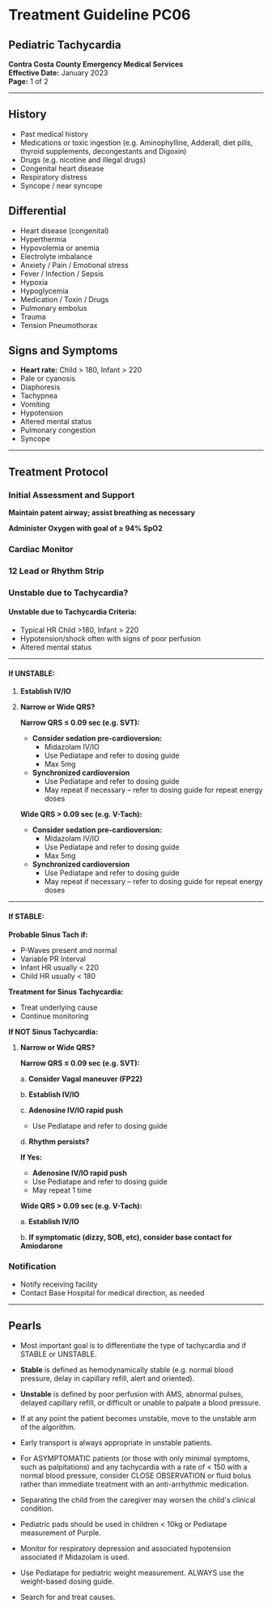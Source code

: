 # Treatment Guideline PC06
## Pediatric Tachycardia

**Contra Costa County Emergency Medical Services**  
**Effective Date:** January 2023  
**Page:** 1 of 2

---

## History

- Past medical history
- Medications or toxic ingestion (e.g. Aminophylline, Adderall, diet pills, thyroid supplements, decongestants and Digoxin)
- Drugs (e.g. nicotine and illegal drugs)
- Congenital heart disease
- Respiratory distress
- Syncope / near syncope

## Differential

- Heart disease (congenital)
- Hyperthermia
- Hypovolemia or anemia
- Electrolyte imbalance
- Anxiety / Pain / Emotional stress
- Fever / Infection / Sepsis
- Hypoxia
- Hypoglycemia
- Medication / Toxin / Drugs
- Pulmonary embolus
- Trauma
- Tension Pneumothorax

## Signs and Symptoms

- **Heart rate:** Child > 180, Infant > 220
- Pale or cyanosis
- Diaphoresis
- Tachypnea
- Vomiting
- Hypotension
- Altered mental status
- Pulmonary congestion
- Syncope

---

## Treatment Protocol

### Initial Assessment and Support

**Maintain patent airway; assist breathing as necessary**

**Administer Oxygen with goal of ≥ 94% SpO2**

### Cardiac Monitor

### 12 Lead or Rhythm Strip

### Unstable due to Tachycardia?

#### Unstable due to Tachycardia Criteria:

- Typical HR Child >180, Infant > 220
- Hypotension/shock often with signs of poor perfusion
- Altered mental status

---

#### If UNSTABLE:

1. **Establish IV/IO**

2. **Narrow or Wide QRS?**

   **Narrow QRS ≤ 0.09 sec (e.g. SVT):**
   - **Consider sedation pre-cardioversion:**
     - Midazolam IV/IO
     - Use Pediatape and refer to dosing guide
     - Max 5mg
   - **Synchronized cardioversion**
     - Use Pediatape and refer to dosing guide
     - May repeat if necessary – refer to dosing guide for repeat energy doses

   **Wide QRS > 0.09 sec (e.g. V-Tach):**
   - **Consider sedation pre-cardioversion:**
     - Midazolam IV/IO
     - Use Pediatape and refer to dosing guide
     - Max 5mg
   - **Synchronized cardioversion**
     - Use Pediatape and refer to dosing guide
     - May repeat if necessary – refer to dosing guide for repeat energy doses

---

#### If STABLE:

**Probable Sinus Tach if:**
- P-Waves present and normal
- Variable PR Interval
- Infant HR usually < 220
- Child HR usually < 180

**Treatment for Sinus Tachycardia:**
- Treat underlying cause
- Continue monitoring

**If NOT Sinus Tachycardia:**

1. **Narrow or Wide QRS?**

   **Narrow QRS ≤ 0.09 sec (e.g. SVT):**
   
   a. **Consider Vagal maneuver (FP22)**
   
   b. **Establish IV/IO**
   
   c. **Adenosine IV/IO rapid push**
      - Use Pediatape and refer to dosing guide
   
   d. **Rhythm persists?**
      
      **If Yes:**
      - **Adenosine IV/IO rapid push**
      - Use Pediatape and refer to dosing guide
      - May repeat 1 time

   **Wide QRS > 0.09 sec (e.g. V-Tach):**
   
   a. **Establish IV/IO**
   
   b. **If symptomatic (dizzy, SOB, etc), consider base contact for Amiodarone**

### Notification

- Notify receiving facility
- Contact Base Hospital for medical direction, as needed

---

## Pearls

- Most important goal is to differentiate the type of tachycardia and if STABLE or UNSTABLE.

- **Stable** is defined as hemodynamically stable (e.g. normal blood pressure, delay in capillary refill, alert and oriented).

- **Unstable** is defined by poor perfusion with AMS, abnormal pulses, delayed capillary refill, or difficult or unable to palpate a blood pressure.

- If at any point the patient becomes unstable, move to the unstable arm of the algorithm.

- Early transport is always appropriate in unstable patients.

- For ASYMPTOMATIC patients (or those with only minimal symptoms, such as palpitations) and any tachycardia with a rate of < 150 with a normal blood pressure, consider CLOSE OBSERVATION or fluid bolus rather than immediate treatment with an anti-arrhythmic medication.

- Separating the child from the caregiver may worsen the child's clinical condition.

- Pediatric pads should be used in children < 10kg or Pediatape measurement of Purple.

- Monitor for respiratory depression and associated hypotension associated if Midazolam is used.

- Use Pediatape for pediatric weight measurement. ALWAYS use the weight-based dosing guide.

- Search for and treat causes.


